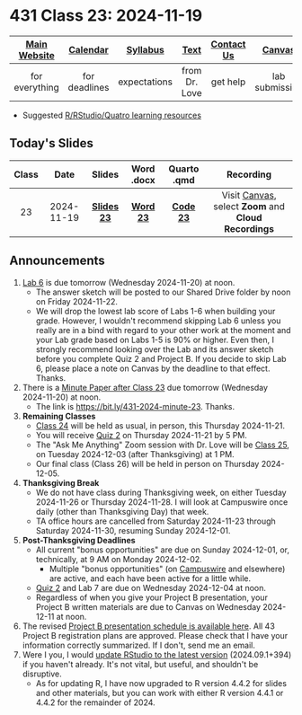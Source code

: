 # 431 Class 23: 2024-11-19

[Main Website](https://thomaselove.github.io/431-2024/) | [Calendar](https://thomaselove.github.io/431-2024/calendar.html) | [Syllabus](https://thomaselove.github.io/431-syllabus-2024/) | [Text](https://thomaselove.github.io/431-book/) | [Contact Us](https://thomaselove.github.io/431-2024/contact.html) | [Canvas](https://canvas.case.edu) | [Data and Code](https://github.com/THOMASELOVE/431-data)
:-----------: | :--------------: | :----------: | :---------: | :-------------: | :-----------: | :------------:
for everything | for deadlines | expectations | from Dr. Love | get help | lab submission | for downloads

- Suggested [R/RStudio/Quatro learning resources](https://thomaselove.github.io/431-2024/resources.html)

## Today's Slides

Class | Date | Slides | Word .docx | Quarto .qmd | Recording
:---: | :--------: | :------: | :------: | :------: | :-------------:
23 | 2024-11-19 | **[Slides 23](https://thomaselove.github.io/431-slides-2024/class23.html)** | **[Word 23](https://thomaselove.github.io/431-slides-2024/class23w.docx)** | **[Code 23](https://github.com/THOMASELOVE/431-slides-2024/blob/main/class23.qmd)** | Visit [Canvas](https://canvas.case.edu/), select **Zoom** and **Cloud Recordings**

## Announcements

1. [Lab 6](https://github.com/THOMASELOVE/431-labs-2024/tree/main/lab6) is due tomorrow (Wednesday 2024-11-20) at noon.
    - The answer sketch will be posted to our Shared Drive folder by noon on Friday 2024-11-22.
    - We will drop the lowest lab score of Labs 1-6 when building your grade. However, I wouldn't recommend skipping Lab 6 unless you really are in a bind with regard to your other work at the moment and your Lab grade based on Labs 1-5 is 90% or higher. Even then, I strongly recommend looking over the Lab and its answer sketch before you complete Quiz 2 and Project B. If you decide to skip Lab 6, please place a note on Canvas by the deadline to that effect. Thanks.
2. There is a [Minute Paper after Class 23](https://bit.ly/431-2024-minute-23) due tomorrow (Wednesday 2024-11-20) at noon.
    - The link is <https://bit.ly/431-2024-minute-23>. Thanks.
3. **Remaining Classes**
    - [Class 24](https://github.com/THOMASELOVE/431-classes-2024/tree/main/class24) will be held as usual, in person, this Thursday 2024-11-21.
    - You will receive [Quiz 2](https://github.com/THOMASELOVE/431-quizzes-2024/tree/main/quiz2) on Thursday 2024-11-21 by 5 PM.
    - The "Ask Me Anything" Zoom session with Dr. Love will be [Class 25](https://github.com/THOMASELOVE/431-classes-2024/tree/main/class25), on Tuesday 2024-12-03 (after Thanksgiving) at 1 PM.
    - Our final class (Class 26) will be held in person on Thursday 2024-12-05.
4. **Thanksgiving Break**
    - We do not have class during Thanksgiving week, on either Tuesday 2024-11-26 or Thursday 2024-11-28. I will look at Campuswire once daily (other than Thanksgiving Day) that week.
    - TA office hours are cancelled from Saturday 2024-11-23 through Saturday 2024-11-30, resuming Sunday 2024-12-01.
5. **Post-Thanksgiving Deadlines**
    - All current "bonus opportunities" are due on Sunday 2024-12-01, or, technically, at 9 AM on Monday 2024-12-02.
        - Multiple "bonus opportunities" (on [Campuswire](https://campuswire.com/) and elsewhere) are active, and each have been active for a little while.
    - [Quiz 2](https://github.com/THOMASELOVE/431-quizzes-2024/tree/main/quiz2) and Lab 7 are due on Wednesday 2024-12-04 at noon.
    - Regardless of when you give your Project B presentation, your Project B written materials are due to Canvas on Wednesday 2024-12-11 at noon.
6. The revised [Project B presentation schedule is available here](https://github.com/THOMASELOVE/431-classes-2024/blob/main/projectB/schedule.md). All 43 Project B registration plans are approved. Please check that I have your information correctly summarized. If I don't, send me an email.
7. Were I you, I would [update RStudio to the latest version](https://posit.co/download/rstudio-desktop/) (2024.09.1+394) if you haven't already. It's not vital, but useful, and shouldn't be disruptive.
    - As for updating R, I have now upgraded to R version 4.4.2 for slides and other materials, but you can work with either R version 4.4.1 or 4.4.2 for the remainder of 2024.
